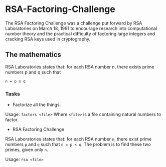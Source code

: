 # RSA-Factoring-Challenge
The RSA Factoring Challenge was a challenge put forward by RSA Laboratories on
March 18, 1991 to encourage research into computational number theory and the
practical difficulty of factoring large integers and cracking RSA keys used in
cryptography.
## The mathematics
RSA Laboratories states that: for each RSA number n, there exists prime numbers p and q such that
```
n = p x q
```
### Tasks
- Factorize all the things.


Usage: `factors <file>`
Where `<file>` is a file containing natural numbers to factor.
- RSA Factoring Challenge


RSA Laboratories states that: for each RSA number `n`, there exist prime numbers `p` and `q` such that `n = p × q`. The problem is to find these two primes, given only `n`.


Usage: `rsa <file>`
